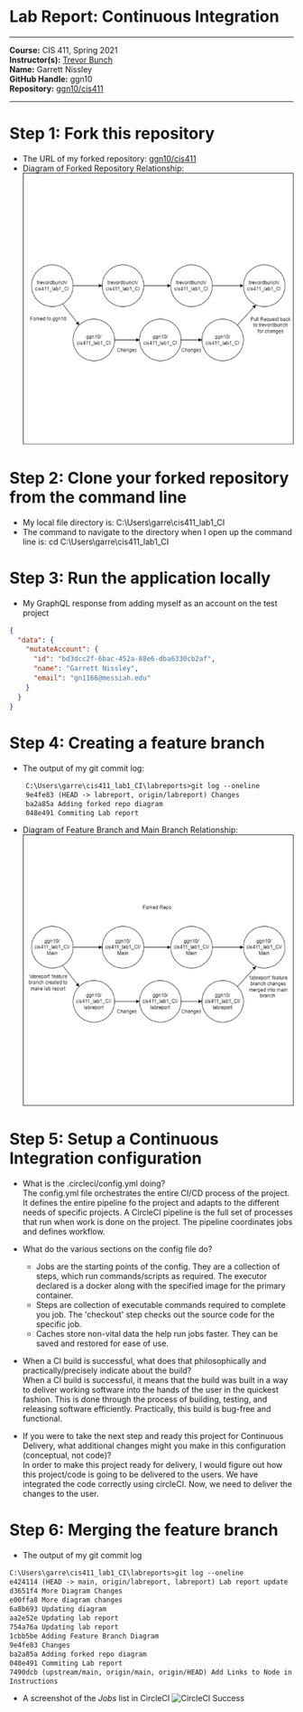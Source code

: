 # Lab Report: Continuous Integration
___
**Course:** CIS 411, Spring 2021  
**Instructor(s):** [Trevor Bunch](https://github.com/trevordbunch)  
**Name:** Garrett Nissley  
**GitHub Handle:** ggn10  
**Repository:** [ggn10/cis411  ](https://github.com/ggn10/cis411_lab1_CI) 
___

# Step 1: Fork this repository
- The URL of my forked repository: [ggn10/cis411](https://github.com/ggn10/cis411_lab1_CI)
- Diagram of Forked Repository Relationship:
![Forked Repo Diagram](/assets/ForkedRepoDiagram.png)

# Step 2: Clone your forked repository from the command line  
- My local file directory is: C:\Users\garre\cis411_lab1_CI 
- The command to navigate to the directory when I open up the command line is: cd C:\Users\garre\cis411_lab1_CI 

# Step 3: Run the application locally
- My GraphQL response from adding myself as an account on the test project
``` json
{
  "data": {
    "mutateAccount": {
      "id": "bd3dcc2f-6bac-452a-88e6-dba6330cb2af",
      "name": "Garrett Nissley",
      "email": "gn1166@messiah.edu"
    }
  }
}
```

# Step 4: Creating a feature branch
- The output of my git commit log:
```
    C:\Users\garre\cis411_lab1_CI\labreports>git log --oneline
    9e4fe83 (HEAD -> labreport, origin/labreport) Changes
    ba2a85a Adding forked repo diagram
    048e491 Commiting Lab report
```
- Diagram of Feature Branch and Main Branch Relationship:
![Feature Branch Diagram](/assets/FeatureBranchDiagram.png)

# Step 5: Setup a Continuous Integration configuration
- What is the .circleci/config.yml doing?  
The config.yml file orchestrates the entire CI/CD process of the project. It defines the entire pipeline fo the project and adapts to the different needs of specific projects. A CircleCI pipeline is the full set of processes that run when work is done on the project. The pipeline coordinates jobs and defines workflow.

- What do the various sections on the config file do?  
  - Jobs are the starting points of the config. They are a collection of steps, which run commands/scripts as required. The executor declared is a docker along with the specified image for the primary container.
  - Steps are collection of executable commands required to complete you job. The 'checkout' step checks out the source code for the specific job.
  - Caches store non-vital data the help run jobs faster. They can be saved and restored for ease of use.

- When a CI build is successful, what does that philosophically and practically/precisely indicate about the build?  
When a CI build is successful, it means that the build was built in a way to deliver working software into the hands of the user in the quickest fashion. This is done through the process of building, testing, and releasing software efficiently. Practically, this build is bug-free and functional. 

- If you were to take the next step and ready this project for Continuous Delivery, what additional changes might you make in this configuration (conceptual, not code)?  
In order to make this project ready for delivery, I would figure out how this project/code is going to be delivered to the users. We have integrated the code correctly using circleCI. Now, we need to deliver the changes to the user.

# Step 6: Merging the feature branch
* The output of my git commit log
```
C:\Users\garre\cis411_lab1_CI\labreports>git log --oneline
e424114 (HEAD -> main, origin/labreport, labreport) Lab report update
d3651f4 More Diagram Changes
e00ffa8 More diagram changes
6a8b693 Updating diagram
aa2e52e Updating lab report
754a76a Updating lab report
1cbb5be Adding Feature Branch Diagram
9e4fe83 Changes
ba2a85a Adding forked repo diagram
048e491 Commiting Lab report
7490dcb (upstream/main, origin/main, origin/HEAD) Add Links to Node in Instructions
```

* A screenshot of the _Jobs_ list in CircleCI
![CircleCI Success](../assets/circleci_success.png)